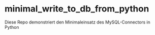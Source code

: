 # minimal_write_to_db_from_python
Diese Repo demonstriert den Minimaleinsatz des MySQL-Connectors in Python
